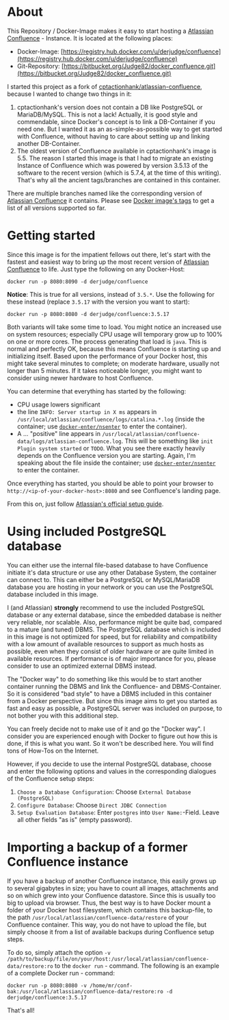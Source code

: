 # About

This Repository / Docker-Image makes it easy to start hosting a [Atlassian
Confluence](https://www.atlassian.com/software/confluence) - Instance. It is
located at the following places:

* Docker-Image: [https://registry.hub.docker.com/u/derjudge/confluence](https://registry.hub.docker.com/u/derjudge/confluence)
* Git-Repository: [https://bitbucket.org/Judge82/docker_confluence.git](https://bitbucket.org/Judge82/docker_confluence.git)

I started this project as a fork of [cptactionhank/atlassian-confluence](https://registry.hub.docker.com/u/cptactionhank/atlassian-confluence),
because I wanted to change two things in it:

1. cptactionhank's version does not contain a DB like PostgreSQL or MariaDB/MySQL.
This is not a lack! Actually, it is good style and commendable, since Docker's
concept is to link a DB-Container if you need one. But I wanted it as an
as-simple-as-possible way to get started with Confluence, without having to care
 about setting up and linking another DB-Container.
2. The oldest version of Confluence available in cptactionhank's image is 5.5.
The reason I started this image is that I had to migrate an existing Instance of 
Confluence which was powered by version 3.5.13 of the software to the recent
version (which is 5.7.4, at the time of this writing). That's why all the
ancient tags/branches are contained in this container.

There are multiple branches named like the corresponding version of [Atlassian
Confluence](https://www.atlassian.com/software/confluence) it contains. Please
see [Docker image's tags](https://registry.hub.docker.com/u/derjudge/confluence/tags/manage/)
 to get a list of all versions supported so far.

# Getting started

Since this image is for the impatient fellows out there, let's start with the
fastest and easiest way to bring up the most recent version of [Atlassian
Confluence](https://www.atlassian.com/software/confluence) to life. Just type
the following on any Docker-Host:

    docker run -p 8080:8090 -d derjudge/confluence

**Notice**: This is true for all versions, instead of `3.5.*`. Use the following
for these instead (replace `3.5.17` with the version you want to start):

    docker run -p 8080:8080 -d derjudge/confluence:3.5.17

Both variants will take some time to load. You might notice an increased use on
system resources; especially CPU usage will temporary grow up to 100% on one or
more cores. The process generating that load is `java`. This is normal and
perfectly OK, because this means Confluence is starting up and initializing
itself. Based upon the performance of your Docker host, this might take several
minutes to complete; on moderate hardware, usually not longer than 5 minutes.
If it takes noticeable longer, you might want to consider using newer hardware
to host Confluence.

You can determine that everything has started by the following:

* CPU usage lowers significant
* the line `INFO: Server startup in X ms` appears in `/usr/local/atlassian/confluence/logs/catalina.*.log` (inside the
container; use [`docker-enter/nsenter`](https://github.com/jpetazzo/nsenter) to enter the container).
* A ... "positive" line appears in `/usr/local/atlassian/confluence-data/logs/atlassian-confluence.log`. This will be
 something like `init Plugin system started` or `TODO`. What you see there exactly heavily depends on the Confluence
 version you are starting. Again, I'm speaking about the file inside the container; use
 [`docker-enter/nsenter`](https://github.com/jpetazzo/nsenter) to enter the container.
 
Once everything has started, you should be able to point your browser to
`http://<ip-of-your-docker-host>:8080` and see Confluence's landing page.

From this on, just follow [Atlassian's official setup guide](https://confluence.atlassian.com/display/DOC/Confluence+Setup+Guide#ConfluenceSetupGuide-InstallationType2.ChooseyourInstallationType).

# Using included PostgreSQL database

You can either use the internal file-based database to have Confluence initiate it's data structure or use any other
Database System, the container can connect to. This can either be a PostgreSQL or MySQL/MariaDB database you are hosting
in your network or you can use the PostgreSQL database included in this image.

I (and Atlassian) **strongly** recommend to use the included PostgreSQL database or any external database, since the embedded
database is neither very reliable, nor scalable. Also, performance might be quite bad, compared to a mature (and tuned)
DBMS. The PostgreSQL database which is included in this image is not optimized for speed, but for reliability and
 compatibility with a low amount of available resources to support as much hosts as possible, even when they consist of
 older hardware or are quite limited in available resources. If performance is of major importance for you, please
 consider to use an optimized external DBMS instead.

The "Docker way" to do something like this would be to start another container running the DBMS and link the Confluence-
 and DBMS-Container. So it is considered "bad style" to have a DBMS included in this container from a Docker perspective.
But since this image aims to get you started as fast and easy as possible, a PostgreSQL server was included on purpose,
 to not bother you with this additional step.
 
You can freely decide not to make use of it and go the "Docker way". I consider you are experienced enough with Docker
to figure out how this is done, if this is what you want. So it won't be described here. You will find tons of How-Tos
on the Internet.

However, if you decide to use the internal PostgreSQL database, choose and enter the following options and values in the
corresponding dialogues of the Confluence setup steps:

1. `Choose a Database Configuration`: Choose `External Database (PostgreSQL)`
2. `Configure Database`: Choose `Direct JDBC Connection`
3. `Setup Evaluation Database`: Enter `postgres` into `User Name:`-Field. Leave all other fields "as is" (empty password).

# Importing a backup of a former Confluence instance

If you have a backup of another Confluence instance, this easily grows up to several gigabytes in size; you have to count
all images, attachments and so on which grew into your Confluence datastore. Since this is usually too big to upload via
browser. Thus, the best way is to have Docker mount a folder of your Docker host filesystem, which contains this
backup-file, to the path `/usr/local/atlassian/confluence-data/restore` of your Confluence container. This way, you do
not have to upload the file, but simply choose it from a list of available backups during Confluence setup steps.

To do so, simply attach the option `-v /path/to/backup/file/on/your/host:/usr/local/atlassian/confluence-data/restore:ro`
to the `docker run` - command. The following is an example of a complete Docker run - command:

    docker run -p 8080:8080 -v /home/mr/conf-bak:/usr/local/atlassian/confluence-data/restore:ro -d derjudge/confluence:3.5.17

That's all!
